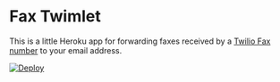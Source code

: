 # Fax Twimlet

This is a little Heroku app for forwarding faxes received by a [Twilio Fax number](https://www.twilio.com/fax) to your email address.

[![Deploy](https://www.herokucdn.com/deploy/button.svg)](https://heroku.com/deploy)
